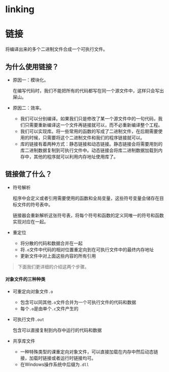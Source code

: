# linking

# 链接

将编译出来的多个二进制文件合成一个可执行文件。

## 为什么使用链接？

- 原因一：模块化。

  在编写代码时，我们不能把所有的代码都写在同一个源文件中，这样只会写出屎山。
- 原因二：效率。

  - 我们可以分别编译。如果我们只是修改了某一个源文件中的一句代码，我们只需要重新编译这一个文件再链接就可以，而不必重新编译整个工程。
  - 我们可以实现库。将一些常用的函数的写成了二进制文件，在后期需要使用的时候，只需要将这个二进制文件和我们的程序链接就可以。
  - 库的链接有着两种方式：静态链接和动态链接。静态链接会将需要用到的库二进制数据复制到可执行文件中。动态链接会将库二进制数据加载到内存中，其他的程序就可以利用内存地址使用库了。

## 链接做了什么？

* 符号解析

  程序中会定义或者引用需要使用的函数和全局变量，这些符号变量会储存在目标文件的符号表中。

  链接器会重新解析这张符号表，将每个符号和函数的定义同唯一的符号和函数实现对应在一起。

* 重定位

  * 将分散的代码和数据合并在一起
  * 将`.o`​​文件中代码的相对位置重定向到在可执行文件中的最终内存地址
  * 更新文件中对上面这些内容的所有引用

>  下面我们更详细的介绍这两个步骤。

#### 对象文件的三种种类

* 可重定向对象文件`.o`​​

  * 包含可以同其他`.o`​​文件合并为一个可执行文件的代码和数据
  * 每个`.o`​​是由单个`.c`​​文件产生的
* 可执行文件`.out`​​

  包含可以直接复制到内存中运行的代码和数据
* 共享库文件

  * 一种特殊类型的课重定向对象文件，可以直接加载在内存中然后动态链接，加载时链接或者运行时链接均可。
  * 在Windows操作系统中后缀为`.dll`​​

‍

‍
